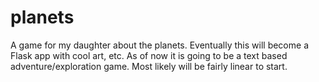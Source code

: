 # planets
A game for my daughter about the planets.  Eventually this will become a Flask app with cool art, etc. As of now it is going to be a text based adventure/exploration game.  Most likely will be fairly linear to start. 

